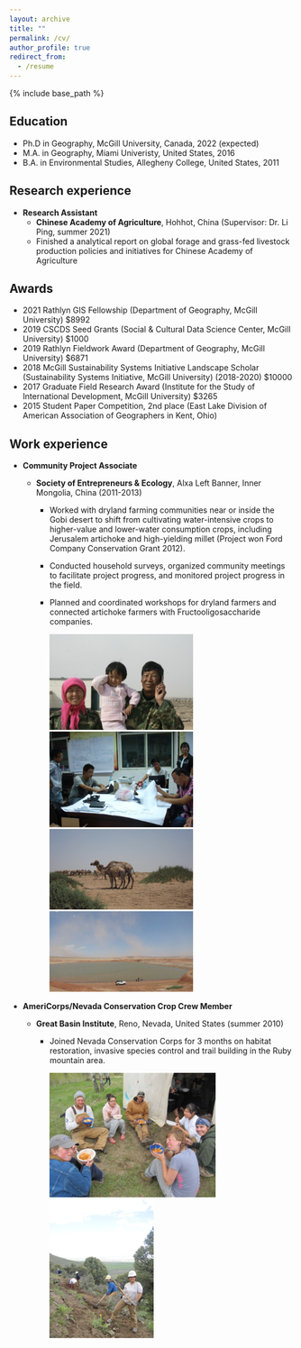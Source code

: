 ```yaml
---
layout: archive
title: ""
permalink: /cv/
author_profile: true
redirect_from:
  - /resume
---
```


{% include base_path %}

Education
----
* Ph.D in Geography, McGill University, Canada, 2022 (expected)
* M.A. in Geography, Miami Univeristy, United States, 2016
* B.A. in Environmental Studies, Allegheny College, United States, 2011


Research experience
----
* **Research Assistant** 
  * **Chinese Academy of Agriculture**, Hohhot, China (Supervisor: Dr. Li Ping, summer 2021)
  * Finished a analytical report on global forage and grass-fed livestock production policies and initiatives for Chinese Academy of Agriculture
 
 
Awards
----
* 2021  Rathlyn GIS Fellowship (Department of Geography, McGill University) $8992
* 2019  CSCDS Seed Grants (Social & Cultural Data Science Center, McGill University) $1000
* 2019  Rathlyn Fieldwork Award (Department of Geography, McGill University) $6871
* 2018  McGill Sustainability Systems Initiative Landscape Scholar (Sustainability Systems Initiative, McGill University) (2018-2020) $10000
* 2017  Graduate Field Research Award (Institute for the Study of International Development, McGill University) $3265
* 2015  Student Paper Competition, 2nd place (East Lake Division of American Association of Geographers in Kent, Ohio) 


Work experience 
---- 
* **Community Project Associate**
  * **Society of Entrepreneurs & Ecology**, Alxa Left Banner, Inner Mongolia, China (2011-2013)
     * Worked with dryland farming communities near or inside the Gobi desert to shift from cultivating water-intensive crops to higher-value and lower-water consumption crops, including Jerusalem artichoke and high-yielding millet (Project won Ford Company Conservation Grant 2012).  
     * Conducted household surveys, organized community meetings to facilitate project progress, and monitored project progress in the field.  
     * Planned and coordinated workshops for dryland farmers and connected artichoke farmers with Fructooligosaccharide companies. 

       <img src="https://raw.githubusercontent.com/lucixlu/lucixlu.github.io/master/images/alxa1.jpeg" alt="Your image title" width="255"/><img src="https://raw.githubusercontent.com/lucixlu/lucixlu.github.io/master/images/alxa4.jpeg" alt="Your image title" width="255"/>
       <img src="https://raw.githubusercontent.com/lucixlu/lucixlu.github.io/master/images/alxa2.jpeg" alt="Your image title" width="255"/><img src="https://raw.githubusercontent.com/lucixlu/lucixlu.github.io/master/images/alxa3.jpeg" alt="Your image title" width="255"/>

* **AmeriCorps/Nevada Conservation Crop Crew Member**
  * **Great Basin Institute**, Reno, Nevada, United States (summer 2010)
     * Joined Nevada Conservation Corps for 3 months on habitat restoration, invasive species control and trail building in the Ruby mountain area.                                                          

        <img src="https://raw.githubusercontent.com/lucixlu/lucixlu.github.io/master/images/nevada1.jpeg" alt="Your image title" width="295"/><img src="https://raw.githubusercontent.com/lucixlu/lucixlu.github.io/master/images/nevada2.jpeg" alt="Your image title" width="185"/>
                                                                                                                               
